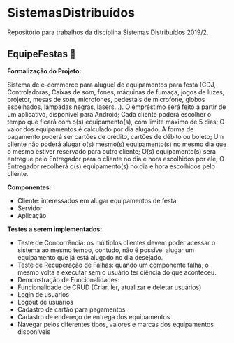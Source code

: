 # SistemasDistribuídos
Repositório para trabalhos da disciplina Sistemas Distribuídos 2019/2.

## EquipeFestas :balloon:
<strong>Formalização do Projeto:</strong>

  Sistema de e-commerce para aluguel de equipamentos para festa (CDJ, Controladoras, Caixas de som, fones, máquinas de fumaça, jogos de luzes, projetor, mesas de som, microfones, pedestais de microfone, globos espelhados, lâmpadas negras, lasers...). O empréstimo será feito a partir de um aplicativo, disponível para Android; Cada cliente poderá escolher o tempo que ficará com o(s) equipamento(s), com limite máximo de 5 dias; O valor dos equipamentos é calculado por dia alugado; A forma de pagamento poderá ser cartões de crédito, cartões de débito ou boleto; Um cliente não poderá alugar o(s) mesmo(s) equipamento(s) no mesmo dia que o mesmo  estiver reservado para outro cliente; O(s) equipamento(s) será entregue pelo Entregador para o cliente no dia e hora escolhidos por ele; O Entregador recolherá o(s) equipamento(s) no dia e hora escolhidos pelo cliente.
  
<strong>Componentes:</strong>
  <ul>
    <li> Cliente: interessados em alugar equipamentos de festa
    <li> Servidor
    <li> Aplicação
  </ul>
  
<strong>Testes a serem implementados:</strong>
  <ul>
    <li> Teste de Concorrência: os múltiplos clientes devem poder acessar o sistema ao mesmo tempo, contudo, não é possível alugar um equipamento que já está alugado no dia desejado.
    <li> Teste de Recuperação de Falhas: quando um componente falha, o mesmo volta a executar sem o usuário ter ciência do que aconteceu.
    <li> Demonstração de Funcionalidades: 
      <li> Funcionalidade de CRUD (Criar, ler, atualizar e deletar usuários)
      <li> Login de usuários
      <li> Logout de usuários
      <li> Cadastro de cartão para pagamentos
      <li> Cadastro de endereço de entrega dos equipamentos
      <li> Navegar pelos diferentes tipos, valores e marcas dos equipamentos disponíveis
  </ul>
